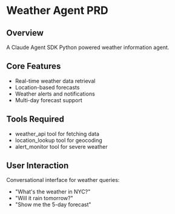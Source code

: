 # Weather Agent PRD

## Overview
A Claude Agent SDK Python powered weather information agent.

## Core Features
- Real-time weather data retrieval
- Location-based forecasts
- Weather alerts and notifications
- Multi-day forecast support

## Tools Required
- weather_api tool for fetching data
- location_lookup tool for geocoding
- alert_monitor tool for severe weather

## User Interaction
Conversational interface for weather queries:
- "What's the weather in NYC?"
- "Will it rain tomorrow?"
- "Show me the 5-day forecast"
